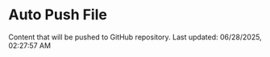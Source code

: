 # Auto Push File

Content that will be pushed to GitHub repository.
Last updated: 06/28/2025, 02:27:57 AM